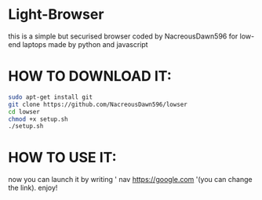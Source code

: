 # Light-Browser
this is a simple but securised browser coded by NacreousDawn596 for low-end laptops made by python and javascript

# HOW TO DOWNLOAD IT:
```sh
sudo apt-get install git
git clone https://github.com/NacreousDawn596/lowser
cd lowser
chmod +x setup.sh
./setup.sh
```

# HOW TO USE IT:

now you can launch it by writing ' nav https://google.com '(you can change the link).
enjoy!
